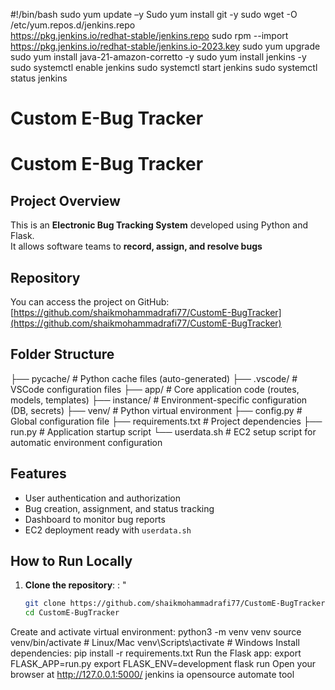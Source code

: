 #!/bin/bash
sudo yum update –y
Sudo yum install git -y
sudo wget -O /etc/yum.repos.d/jenkins.repo \
    https://pkg.jenkins.io/redhat-stable/jenkins.repo
sudo rpm --import https://pkg.jenkins.io/redhat-stable/jenkins.io-2023.key
sudo yum upgrade
sudo yum install java-21-amazon-corretto -y
sudo yum install jenkins -y
sudo systemctl enable jenkins
sudo systemctl start jenkins
sudo systemctl status jenkins







# Custom E-Bug Tracker


# Custom E-Bug Tracker

## Project Overview
This is an **Electronic Bug Tracking System** developed using Python and Flask.    
It allows software teams to **record, assign, and resolve bugs** 

## Repository
You can access the project on GitHub:  
[https://github.com/shaikmohammadrafi77/CustomE-BugTracker](https://github.com/shaikmohammadrafi77/CustomE-BugTracker)

## Folder Structure
├── pycache/ # Python cache files (auto-generated)
├── .vscode/ # VSCode configuration files
├── app/ # Core application code (routes, models, templates)
├── instance/ # Environment-specific configuration (DB, secrets)
├── venv/ # Python virtual environment
├── config.py # Global configuration file
├── requirements.txt # Project dependencies
├── run.py # Application startup script
└── userdata.sh # EC2 setup script for automatic environment configuration

## Features
- User authentication and authorization
- Bug creation, assignment, and status tracking
- Dashboard to monitor bug reports
- EC2 deployment ready with `userdata.sh`

## How to Run Locally
1. **Clone the repository**: : "
   ```bash
   git clone https://github.com/shaikmohammadrafi77/CustomE-BugTracker.git
   cd CustomE-BugTracker
Create and activate virtual environment:
python3 -m venv venv
source venv/bin/activate   # Linux/Mac
venv\Scripts\activate      # Windows
Install dependencies:
pip install -r requirements.txt
Run the Flask app:
export FLASK_APP=run.py
export FLASK_ENV=development
flask run
Open your browser at http://127.0.0.1:5000/
jenkins ia opensource automate tool
